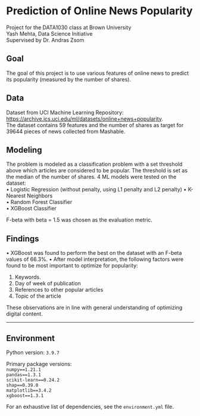 # Prediction of Online News Popularity  
Project for the DATA1030 class at Brown University  
Yash Mehta, Data Science Initiative  
Supervised by Dr. Andras Zsom  

## Goal
The goal of this project is to use various features of online news to predict its popularity (measured by the number of shares).

## Data
Dataset from UCI Machine Learning Repository: https://archive.ics.uci.edu/ml/datasets/online+news+popularity.  
The dataset contains 59 features and the number of shares as target for 39644 pieces of news collected from Mashable.

## Modeling
The problem is modeled as a classification problem with a set threshold above which articles are considered to be popular. The threshold is set as the median of the number of shares. 
4 ML models were tested on the dataset:  
• Logistic Regression (without penalty, using L1 penalty and L2 penalty)
• K-Nearest Neighbors  
• Random Forest Classifier  
• XGBoost Classifier  

F-beta with beta = 1.5 was chosen as the evaluation metric. 

## Findings
• XGBoost was found to perform the best on the dataset with an F-beta values of 66.3%. 
• After model interpretation, the following factors were found to be most important to optimize for popularity:  
1. Keywords.  
2. Day of week of publication
3. References to other popular articles
4. Topic of the article

These observations are in line with general understanding of optimizing digital content. 

---
## Environment
Python version: `3.9.7`

Primary package versions:  
`numpy==1.21.1`  
`pandas==1.3.1`  
`scikit-learn==0.24.2`  
`shap==0.39.0`  
`matplotlib==3.4.2`  
`xgboost==1.3.1`  

For an exhaustive list of dependencies, see the `environment.yml` file. 
